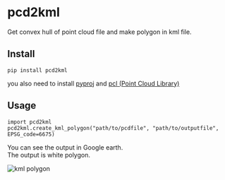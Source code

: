 # pcd2kml  

Get convex hull of point cloud file and make polygon in kml file.


## Install  

`pip install pcd2kml`

you also need to install [pyproj](https://github.com/jswhit/pyproj) and [pcl (Point Cloud Library)](http://www.pointclouds.org/downloads/)

## Usage  


```
import pcd2kml
pcd2kml.create_kml_polygon("path/to/pcdfile", "path/to/outputfile", EPSG_code=6675)
```

You can see the output in Google earth.  
The output is white polygon.

![kml polygon](https://user-images.githubusercontent.com/23014935/51017159-5bce7900-15b6-11e9-93c9-60b7dd2f3dbe.png)